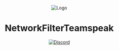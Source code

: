 <div align="center">

![Logo](https://camo.githubusercontent.com/5004f37c6b129544283c629fd9dd670460ab305322922a00f379b93d0a0c4c4d/68747470733a2f2f6e662e6e692e6c732f696d616765732f6c6f676f2e706e67)

# NetworkFilterTeamspeak

[![Discord](https://img.shields.io/discord/617339081168388110?color=green&label=discord&logo=discord&logoColor=white&style=for-the-badge)](https://discord.gg/mEnDydK)
</div>
